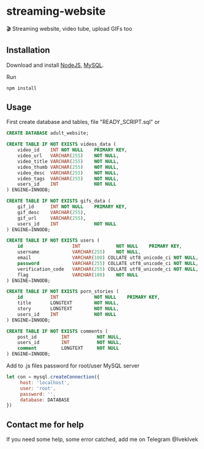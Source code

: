 # streaming-website
🎬 Streaming website, video tube, upload GIFs too

## Installation

Download and install [NodeJS](https://nodejs.org/en/), [MySQL](https://www.mysql.com/).

Run
```bash
npm install
```

## Usage

First create database and tables, file "READY_SCRIPT.sql" or 

```SQL
CREATE DATABASE adult_website;

CREATE TABLE IF NOT EXISTS videos_data (
    video_id    INT NOT NULL    PRIMARY KEY,
    video_url   VARCHAR(255)    NOT NULL,
    video_title VARCHAR(255)    NOT NULL,
    video_thumb VARCHAR(255)    NOT NULL,
    video_desc  VARCHAR(255)    NOT NULL,
    video_tags  VARCHAR(255)    NOT NULL,
    users_id    INT             NOT NULL
) ENGINE=INNODB;

CREATE TABLE IF NOT EXISTS gifs_data (
    gif_id      INT NOT NULL    PRIMARY KEY,
    gif_desc    VARCHAR(255),
    gif_url     VARCHAR(255),
	users_id    INT             NOT NULL
) ENGINE=INNODB;

CREATE TABLE IF NOT EXISTS users (
    id          		INT             NOT NULL    PRIMARY KEY,
    username    		VARCHAR(255)    NOT NULL,
    email       		VARCHAR(100) COLLATE utf8_unicode_ci NOT NULL,
    password    		VARCHAR(255) COLLATE utf8_unicode_ci NOT NULL,
	verification_code   VARCHAR(255) COLLATE utf8_unicode_ci NOT NULL,
	flag                VARCHAR(100)    NOT NULL
) ENGINE=INNODB;

CREATE TABLE IF NOT EXISTS porn_stories (
    id          INT             NOT NULL    PRIMARY KEY,
    title       LONGTEXT        NOT NULL,
    story       LONGTEXT        NOT NULL,
	users_id    INT             NOT NULL
) ENGINE=INNODB;

CREATE TABLE IF NOT EXISTS comments (
	post_id         INT          NOT NULL,
	users_id        INT          NOT NULL,
	comment         LONGTEXT     NOT NULL
) ENGINE=INNODB;
```

Add to .js files password for root/user MySQL server
```javascript
let con = mysql.createConnection({
     host: 'localhost',
     user: 'root',
     password: '',
     database: DATABASE
})
```

## Contact me for help

If you need some help, some error catched, add me on Telegram @IvekIvek
